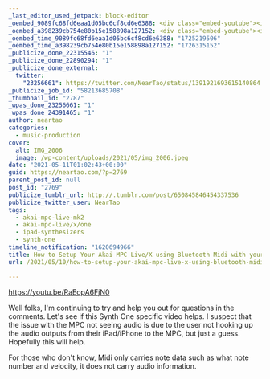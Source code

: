```yaml
---
_last_editor_used_jetpack: block-editor
_oembed_9089fc68fd6eaa1d05bc6cf8cd6e6388: <div class="embed-youtube"><iframe title="How to Setup your Akai MPC Live/X using bluetooth Midi with your iPad running Synth One" width="750" height="422" src="https://www.youtube.com/embed/RaEopA6FjN0?feature=oembed" frameborder="0" allow="accelerometer; autoplay; clipboard-write; encrypted-media; gyroscope; picture-in-picture; web-share" referrerpolicy="strict-origin-when-cross-origin" allowfullscreen></iframe></div>
_oembed_a398239cb754e80b15e158898a127152: <div class="embed-youtube"><iframe title="How to Setup your Akai MPC Live/X using bluetooth Midi with your iPad running Synth One" width="500" height="281" src="https://www.youtube.com/embed/RaEopA6FjN0?feature=oembed" frameborder="0" allow="accelerometer; autoplay; clipboard-write; encrypted-media; gyroscope; picture-in-picture; web-share" referrerpolicy="strict-origin-when-cross-origin" allowfullscreen></iframe></div>
_oembed_time_9089fc68fd6eaa1d05bc6cf8cd6e6388: "1725219506"
_oembed_time_a398239cb754e80b15e158898a127152: "1726315152"
_publicize_done_22315546: "1"
_publicize_done_22890294: "1"
_publicize_done_external:
  twitter:
    "23256661": https://twitter.com/NearTao/status/1391921693615140864
_publicize_job_id: "58213685708"
_thumbnail_id: "2787"
_wpas_done_23256661: "1"
_wpas_done_24391465: "1"
author: neartao
categories:
  - music-production
cover:
  alt: IMG_2006
  image: /wp-content/uploads/2021/05/img_2006.jpeg
date: "2021-05-11T01:02:43+00:00"
guid: https://neartao.com/?p=2769
parent_post_id: null
post_id: "2769"
publicize_tumblr_url: http://.tumblr.com/post/650845846454337536
publicize_twitter_user: NearTao
tags:
  - akai-mpc-live-mk2
  - akai-mpc-live/x/one
  - ipad-synthesizers
  - synth-one
timeline_notification: "1620694966"
title: How to Setup Your Akai MPC Live/X using Bluetooth Midi with your iPad running Synth One
url: /2021/05/10/how-to-setup-your-akai-mpc-live-x-using-bluetooth-midi-with-your-ipad-running-synth-one/

---
```

https://youtu.be/RaEopA6FjN0

Well folks, I'm continuing to try and help you out for questions in the comments. Let's see if this Synth One specific video helps. I suspect that the issue with the MPC not seeing audio is due to the user not hooking up the audio outputs from their iPad/iPhone to the MPC, but just a guess. Hopefully this will help.

For those who don't know, Midi only carries note data such as what note number and velocity, it does not carry audio information.
